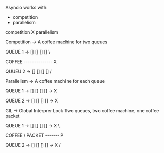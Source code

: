 Asyncio works with:
- competition
- parallelism

competition X parallelism

Competition -> A coffee machine for two queues

QUEUE 1 -> [] [] [] [] \

COFFEE -------------- X

QUUEU 2 -> [] [] [] [] /

Parallelism -> A coffee machine for each queue

QUEUE 1 -> [] [] [] [] -> X

QUEUE 2 -> [] [] [] [] -> X

GIL -> Global Interprer Lock
Two queues, two coffee machine, one coffee packet

QUEUE 1 -> [] [] [] [] -> X \

COFFEE / PACKET ------- P

QUEUE 2 -> [] [] [] [] -> X /


